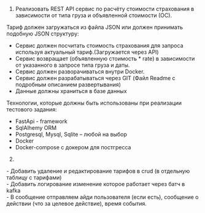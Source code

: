 1. Реализовать REST API сервис по расчёту стоимости страхования в зависимости от типа груза и объявленной стоимости (ОС).

Тариф должен загружаться из файла JSON или должен принимать подобную JSON структуру:

* Сервис должен посчитать стоимость страхования для запроса используя актуальный тариф.(Загружается через API)  
* Сервис возвращает (объявленную стоимость \* rate) в зависимости от указанного в запросе типа груза и даты.  
* Сервис должен разворачиваться внутри Docker.  
* Сервис должен разрабатываться через GIT (Файл Readme с подробным описанием развертывания)  
* Данные должны храниться в базе данных

Технологии, которые должны быть использованы при реализации тестового задания:

* FastApi \- framework  
* SqlAlhemy ORM  
* Postgresql, Mysql, Sqlite – любой на выбор  
* Docker  
* Docker-compose с докером для постгресса

2. 

\- Добавить удаление и редактирование тарифов в crud (в отдельную таблицу с тарифами)  
\- Добавить логирование изменение которое работает через батч в kafka  
\- В сообщение отправляем айди пользователя (если есть),  сообщение о действии (что за целевое действие), время события.


